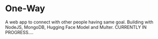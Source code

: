 # One-Way
A web app to connect with other people having same goal. Building with NodeJS, MongoDB, Hugging Face Model and Multer. CURRENTLY IN PROGRESS....
